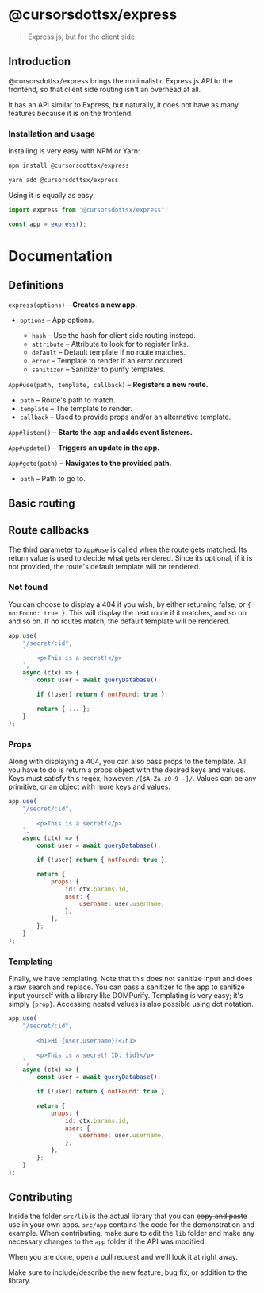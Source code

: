 # @cursorsdottsx/express

> Express.js, but for the client side.

## Introduction

@cursorsdottsx/express brings the minimalistic Express.js API to the frontend, so that client side routing isn't an overhead at all.

It has an API similar to Express, but naturally, it does not have as many features because it is on the frontend.

### Installation and usage

Installing is very easy with NPM or Yarn:

```bash
npm install @cursorsdottsx/express
```

```bash
yarn add @cursorsdottsx/express
```

Using it is equally as easy:

```js
import express from "@cursorsdottsx/express";

const app = express();
```

# Documentation

## Definitions

`express(options)` – **Creates a new app.**

-   `options` – App options.

    -   `hash` – Use the hash for client side routing instead.
    -   `attribute` – Attribute to look for to register links.
    -   `default` – Default template if no route matches.
    -   `error` – Template to render if an error occured.
    -   `sanitizer` – Sanitizer to purify templates.

`App#use(path, template, callback)` – **Registers a new route.**

-   `path` – Route's path to match.
-   `template` – The template to render.
-   `callback` – Used to provide props and/or an alternative template.

`App#listen()` – **Starts the app and adds event listeners.**

`App#update()` – **Triggers an update in the app.**

`App#goto(path)` – **Navigates to the provided path.**

-   `path` – Path to go to.

## Basic routing

## Route callbacks

The third parameter to `App#use` is called when the route gets matched.
Its return value is used to decide what gets rendered.
Since its optional, if it is not provided, the route's default template will be rendered.

### Not found

You can choose to display a 404 if you wish, by either returning false, or `{ notFound: true }`.
This will display the next route if it matches, and so on and so on.
If no routes match, the default template will be rendered.

```js
app.use(
    "/secret/:id",
    `
        <p>This is a secret!</p>
    `,
    async (ctx) => {
        const user = await queryDatabase();

        if (!user) return { notFound: true };

        return { ... };
    }
);
```

### Props

Along with displaying a 404, you can also pass props to the template.
All you have to do is return a props object with the desired keys and values.
Keys must satisfy this regex, however: `/[$A-Za-z0-9_-]/`.
Values can be any primitive, or an object with more keys and values.

```js
app.use(
    "/secret/:id",
    `
        <p>This is a secret!</p>
    `,
    async (ctx) => {
        const user = await queryDatabase();

        if (!user) return { notFound: true };

        return {
            props: {
                id: ctx.params.id,
                user: {
                    username: user.username,
                },
            },
        };
    }
);
```

### Templating

Finally, we have templating. Note that this does not sanitize input and does a raw search and replace. You can pass a sanitizer to the app to sanitize input yourself with a library like DOMPurify. Templating is very easy; it's simply `{prop}`. Accessing nested values is also possible using dot notation.

```js
app.use(
    "/secret/:id",
    `
        <h1>Hi {user.username}!</h1>

        <p>This is a secret! ID: {id}</p>
    `,
    async (ctx) => {
        const user = await queryDatabase();

        if (!user) return { notFound: true };

        return {
            props: {
                id: ctx.params.id,
                user: {
                    username: user.username,
                },
            },
        };
    }
);
```

## Contributing

Inside the folder `src/lib` is the actual library that you can ~~copy and paste~~ use in your own apps.
`src/app` contains the code for the demonstration and example.
When contributing, make sure to edit the `lib` folder and make any necessary changes to the `app` folder if the API was modified.

When you are done, open a pull request and we'll look it at right away.

Make sure to include/describe the new feature, bug fix, or addition to the library.


